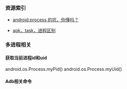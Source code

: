 ### 资源索引

* [android:process 的坑，你懂吗？](http://www.rogerblog.cn/2016/03/17/android-proess/)

* [apk，task，进程区别](http://wenzongliang.iteye.com/blog/1264592)

### 多进程相关

#### 获取当前进程id和uid

   android.os.Process.myPid()
   android.os.Process.myUid()

#### Adb相关命令
